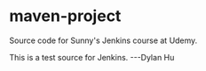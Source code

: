 # maven-project
Source code for Sunny's Jenkins course at Udemy.

This is a test source for Jenkins.  ---Dylan Hu